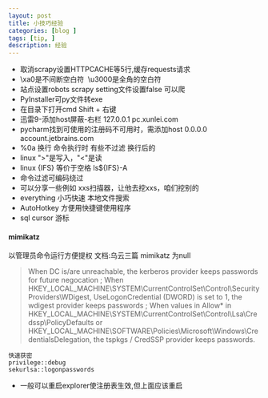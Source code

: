 ```yaml
---
layout: post
title: 小技巧经验
categories: [blog ]
tags: [tip, ]
description: 经验
---
```


* 取消scrapy设置HTTPCACHE等5行,缓存requests请求
* \xa0是不间断空白符&nbsp;  \u3000是全角的空白符
* 站点设置robots    scrapy setting文件设置false 可以爬
* PyInstaller可py文件转exe
* 在目录下打开cmd  Shift + 右键
* 迅雷9-添加host屏蔽-右栏 127.0.0.1	pc.xunlei.com
* pycharm找到可使用的注册码不可用时，需添加host  0.0.0.0 account.jetbrains.com
*  %0a 换行 命令执行时 有些不过滤 换行后的
* linux ">"是写入，"<"是读
* linux {IFS} 等价于空格   ls${IFS}-A
* 命令过滤可编码绕过 
* 可以分享一些例如 xxs扫描器，让他去挖xxs，咱们挖别的
* everything 小巧快速 本地文件搜索
* AutoHotkey 方便用快捷键使用程序
* sql cursor 游标

#### mimikatz 
以管理员命令运行方便提权  文档:乌云三篇
	mimikatz 为null
>When DC is/are unreachable, the kerberos provider keeps passwords for future negocation ;
When HKEY_LOCAL_MACHINE\SYSTEM\CurrentControlSet\Control\SecurityProviders\WDigest, UseLogonCredential (DWORD) is set to 1, the wdigest provider keeps passwords ;
When values in Allow* in HKEY_LOCAL_MACHINE\SYSTEM\CurrentControlSet\Control\Lsa\Credssp\PolicyDefaults or HKEY_LOCAL_MACHINE\SOFTWARE\Policies\Microsoft\Windows\CredentialsDelegation, the tspkgs / CredSSP provider keeps passwords.

	快速获密  
	privilege::debug
	sekurlsa::logonpasswords
	
* 一般可以重启explorer使注册表生效,但上面应该重启

